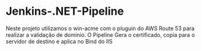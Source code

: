 # Jenkins-.NET-Pipeline
Neste projeto utilizamos o win-acme com o pluguin do AWS Route 53 para realizar a validação de dominio.
O Pipeline Gera o certificado, copia para o servidor de destino e aplica no Bind do IIS
